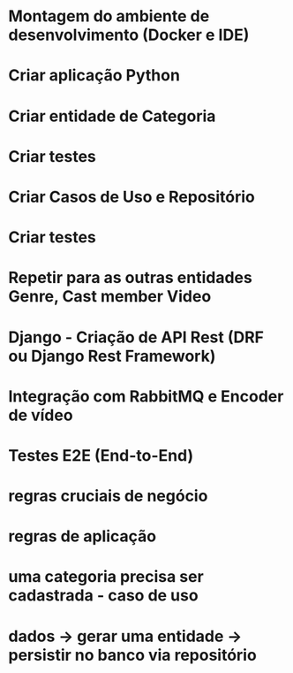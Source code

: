 # Montagem do ambiente de desenvolvimento (Docker e IDE)
# Criar aplicação Python
# Criar entidade de Categoria
# Criar testes
# Criar Casos de Uso e Repositório
# Criar testes

# Repetir para as outras entidades Genre, Cast member Video
# Django - Criação de API Rest (DRF ou Django Rest Framework)
# Integração com RabbitMQ e Encoder de vídeo
# Testes E2E (End-to-End)

# regras cruciais de negócio
# regras de aplicação

# uma categoria precisa ser cadastrada - caso de uso

# dados -> gerar uma entidade -> persistir no banco via repositório